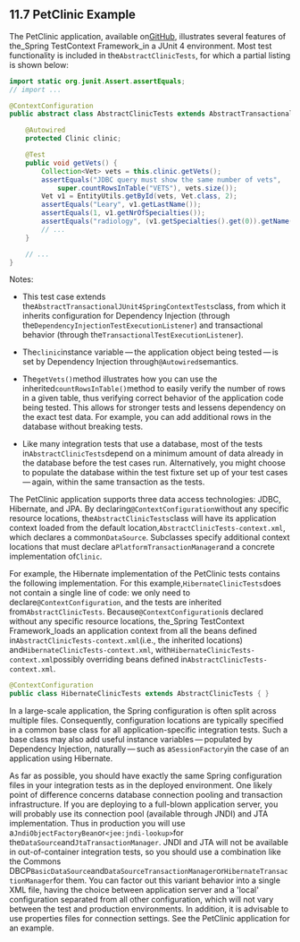 ## 11.7 PetClinic Example

The PetClinic application, available on[GitHub](https://github.com/spring-projects/spring-petclinic), illustrates several features of the_Spring TestContext Framework_in a JUnit 4 environment. Most test functionality is included in the`AbstractClinicTests`, for which a partial listing is shown below:

```java
import static org.junit.Assert.assertEquals;
// import ...

@ContextConfiguration
public abstract class AbstractClinicTests extends AbstractTransactionalJUnit4SpringContextTests {

	@Autowired
	protected Clinic clinic;

	@Test
	public void getVets() {
		Collection<Vet> vets = this.clinic.getVets();
		assertEquals("JDBC query must show the same number of vets",
			super.countRowsInTable("VETS"), vets.size());
		Vet v1 = EntityUtils.getById(vets, Vet.class, 2);
		assertEquals("Leary", v1.getLastName());
		assertEquals(1, v1.getNrOfSpecialties());
		assertEquals("radiology", (v1.getSpecialties().get(0)).getName());
		// ...
	}

	// ...
}
```

Notes:

* This test case extends the`AbstractTransactionalJUnit4SpringContextTests`class, from which it inherits configuration for Dependency Injection \(through the`DependencyInjectionTestExecutionListener`\) and transactional behavior \(through the`TransactionalTestExecutionListener`\).

* The`clinic`instance variable — the application object being tested — is set by Dependency Injection through`@Autowired`semantics.

* The`getVets()`method illustrates how you can use the inherited`countRowsInTable()`method to easily verify the number of rows in a given table, thus verifying correct behavior of the application code being tested. This allows for stronger tests and lessens dependency on the exact test data. For example, you can add additional rows in the database without breaking tests.

* Like many integration tests that use a database, most of the tests in`AbstractClinicTests`depend on a minimum amount of data already in the database before the test cases run. Alternatively, you might choose to populate the database within the test fixture set up of your test cases — again, within the same transaction as the tests.

The PetClinic application supports three data access technologies: JDBC, Hibernate, and JPA. By declaring`@ContextConfiguration`without any specific resource locations, the`AbstractClinicTests`class will have its application context loaded from the default location,`AbstractClinicTests-context.xml`, which declares a common`DataSource`. Subclasses specify additional context locations that must declare a`PlatformTransactionManager`and a concrete implementation of`Clinic`.

For example, the Hibernate implementation of the PetClinic tests contains the following implementation. For this example,`HibernateClinicTests`does not contain a single line of code: we only need to declare`@ContextConfiguration`, and the tests are inherited from`AbstractClinicTests`. Because`@ContextConfiguration`is declared without any specific resource locations, the_Spring TestContext Framework_loads an application context from all the beans defined in`AbstractClinicTests-context.xml`\(i.e., the inherited locations\) and`HibernateClinicTests-context.xml`, with`HibernateClinicTests-context.xml`possibly overriding beans defined in`AbstractClinicTests-context.xml`.

```java
@ContextConfiguration
public class HibernateClinicTests extends AbstractClinicTests { }
```

In a large-scale application, the Spring configuration is often split across multiple files. Consequently, configuration locations are typically specified in a common base class for all application-specific integration tests. Such a base class may also add useful instance variables — populated by Dependency Injection, naturally — such as a`SessionFactory`in the case of an application using Hibernate.

As far as possible, you should have exactly the same Spring configuration files in your integration tests as in the deployed environment. One likely point of difference concerns database connection pooling and transaction infrastructure. If you are deploying to a full-blown application server, you will probably use its connection pool \(available through JNDI\) and JTA implementation. Thus in production you will use a`JndiObjectFactoryBean`or`<jee:jndi-lookup>`for the`DataSource`and`JtaTransactionManager`. JNDI and JTA will not be available in out-of-container integration tests, so you should use a combination like the Commons DBCP`BasicDataSource`and`DataSourceTransactionManager`or`HibernateTransactionManager`for them. You can factor out this variant behavior into a single XML file, having the choice between application server and a 'local' configuration separated from all other configuration, which will not vary between the test and production environments. In addition, it is advisable to use properties files for connection settings. See the PetClinic application for an example.

